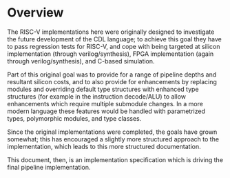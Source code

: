 # Overview

The RISC-V implementations here were originally designed to
investigate the future development of the CDL language; to achieve
this goal they have to pass regression tests for RISC-V, and cope with
being targeted at silicon implementation (through verilog/synthesis),
FPGA implementation (again through verilog/synthesis), and C-based
simulation.

Part of this original goal was to provide for a range of pipeline
depths and resultant silicon costs, and to also provide for
enhancements by replacing modules and overriding default type
structures with enhanced type structures (for example in the
instruction decode/ALU) to allow enhancements which require multiple
submodule changes. In a more modern language these features would be
handled with parametrized types, polymorphic modules, and type
classes.

Since the original implementations were completed, the goals have
grown somewhat; this has encouraged a slightly more structured
approach to the implementation, which leads to this more structured
documentation.

This document, then, is an implementation specification which is
driving the final pipeline implementation.

